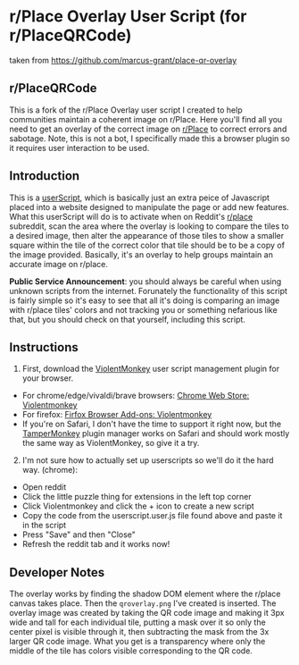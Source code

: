 # r/Place Overlay User Script (for r/PlaceQRCode)
taken from https://github.com/marcus-grant/place-qr-overlay

## r/PlaceQRCode

This is a fork of the r/Place Overlay user script I created to help communities maintain a coherent image on r/Place. Here you'll find all you need to get an overlay of the correct image on [r/Place](https://www.reddit.com/r/place/) to correct errors and sabotage. Note, this is not a bot, I specifically made this a browser plugin so it requires user interaction to be used.


## Introduction

This is a [userScript](https://developer.mozilla.org/en-US/docs/Mozilla/Add-ons/WebExtensions/API/userScripts), which is basically just an extra peice of Javascript placed into a website designed to manipulate the page or add new features. What this userScript will do is to activate when on Reddit's [r/place](https://www.reddit.com/r/place) subreddit, scan the area where the overlay is looking to compare the tiles to a desired image, then alter the appearance of those tiles to show a smaller square within the tile of the correct color that tile should be to be a copy of the image provided. Basically, it's an overlay to help groups maintain an accurate image on r/place.

**Public Service Announcement**: you should always be careful when using unknown scripts from the internet. Forunately the functionality of this script is fairly simple so it's easy to see that all it's doing is comparing an image with r/place tiles' colors and not tracking you or something nefarious like that, but you should check on that yourself, including this script.

## Instructions

1. First, download the [ViolentMonkey](https://violentmonkey.github.io) user script management plugin for your browser.
  * For chrome/edge/vivaldi/brave browsers: [Chrome Web Store: Violentmonkey](https://chrome.google.com/webstore/detail/violentmonkey/jinjaccalgkegednnccohejagnlnfdag)
  * For firefox: [Firfox Browser Add-ons: Violentmonkey](https://addons.mozilla.org/en-GB/firefox/addon/violentmonkey/)
  * If you're on Safari, I don't have the time to support it right now, but the [TamperMonkey](https://www.tampermonkey.net/?ext=dhdg&browser=safari) plugin manager works on Safari and should work mostly the same way as ViolentMonkey, so give it a try.

2. I'm not sure how to actually set up userscripts so we'll do it the hard way. (chrome):
  * Open reddit
  * Click the little puzzle thing for extensions in the left top corner
  * Click Violentmonkey and click the + icon to create a new script
  * Copy the code from the userscript.user.js file found above and paste it in the script
  * Press "Save" and then "Close"
  * Refresh the reddit tab and it works now!

## Developer Notes

The overlay works by finding the shadow DOM element where the r/place canvas takes place. Then the `qroverlay.png` I've created is inserted. The overlay image was created by taking the QR code image and making it 3px wide and tall for each individual tile, putting a mask over it so only the center pixel is visible through it, then subtracting the mask from the 3x larger QR code image. What you get is a transparency where only the middle of the tile has colors visible corresponding to the QR code.
